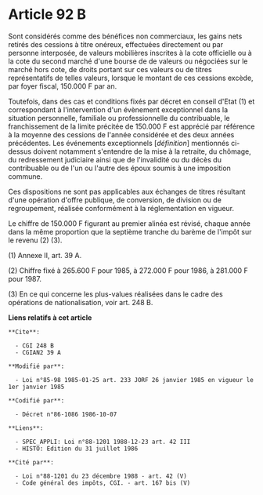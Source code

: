 # Article 92 B

Sont considérés comme des bénéfices non commerciaux, les gains nets retirés des cessions à titre onéreux, effectuées
directement ou par personne interposée, de valeurs mobilières inscrites à la cote officielle ou à la cote du second marché
d'une bourse de de valeurs ou négociées sur le marché hors cote, de droits portant sur ces valeurs ou de titres
représentatifs de telles valeurs, lorsque le montant de ces cessions excède, par foyer fiscal, 150.000 F par an.

Toutefois, dans des cas et conditions fixés par décret en conseil d'Etat (1) et correspondant à l'intervention d'un évènement
exceptionnel dans la situation personnelle, familiale ou professionnelle du contribuable, le franchissement de la limite
précitée de 150.000 F est apprécié par référence à la moyenne des cessions de l'année considérée et des deux années
précédentes. Les événements exceptionnels [*définition*] mentionnés ci-dessus doivent notamment s'entendre de la mise à la
retraite, du chômage, du redressement judiciaire ainsi que de l'invalidité ou du décès du contribuable ou de l'un ou l'autre
des époux soumis à une imposition commune.

Ces dispositions ne sont pas applicables aux échanges de titres résultant d'une opération d'offre publique, de conversion, de
division ou de regroupement, réalisée conformément à la réglementation en vigueur.

Le chiffre de 150.000 F figurant au premier alinéa est révisé, chaque année dans la même proportion que la septième tranche
du barème de l'impôt sur le revenu (2) (3).

(1) Annexe II, art. 39 A.

(2) Chiffre fixé à 265.600 F pour 1985, à 272.000 F pour 1986, à 281.000 F pour 1987.

(3) En ce qui concerne les plus-values réalisées dans le cadre des opérations de nationalisation, voir art. 248 B.

**Liens relatifs à cet article**

	**Cite**:

	  - CGI 248 B
	  - CGIAN2 39 A

	**Modifié par**:

	  - Loi n°85-98 1985-01-25 art. 233 JORF 26 janvier 1985 en vigueur le 1er janvier 1985

	**Codifié par**:

	  - Décret n°86-1086 1986-10-07

	**Liens**:

	  - SPEC_APPLI: Loi n°88-1201 1988-12-23 art. 42 III
	  - HISTO: Edition du 31 juillet 1986

	**Cité par**:

	  - Loi n°88-1201 du 23 décembre 1988 - art. 42 (V)
	  - Code général des impôts, CGI. - art. 167 bis (V)
